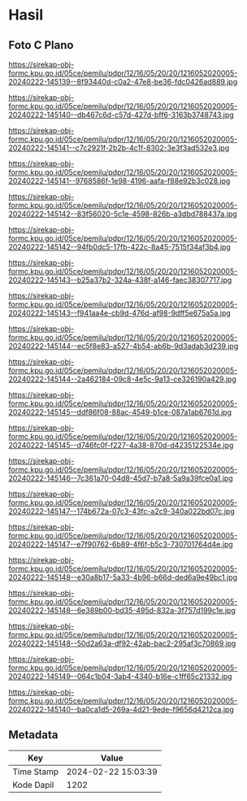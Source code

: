 # Hasil

## Foto C Plano

https://sirekap-obj-formc.kpu.go.id/05ce/pemilu/pdpr/12/16/05/20/20/1216052020005-20240222-145139--8f93440d-c0a2-47e8-be36-fdc0426ad889.jpg

https://sirekap-obj-formc.kpu.go.id/05ce/pemilu/pdpr/12/16/05/20/20/1216052020005-20240222-145140--db467c6d-c57d-427d-bff6-3163b3748743.jpg

https://sirekap-obj-formc.kpu.go.id/05ce/pemilu/pdpr/12/16/05/20/20/1216052020005-20240222-145141--c7c2921f-2b2b-4c1f-8302-3e3f3ad532e3.jpg

https://sirekap-obj-formc.kpu.go.id/05ce/pemilu/pdpr/12/16/05/20/20/1216052020005-20240222-145141--9768586f-1e98-4196-aafa-f88e92b3c028.jpg

https://sirekap-obj-formc.kpu.go.id/05ce/pemilu/pdpr/12/16/05/20/20/1216052020005-20240222-145142--83f56020-5c1e-4598-826b-a3dbd788437a.jpg

https://sirekap-obj-formc.kpu.go.id/05ce/pemilu/pdpr/12/16/05/20/20/1216052020005-20240222-145142--94fb0dc5-17fb-422c-8a45-7515f34af3b4.jpg

https://sirekap-obj-formc.kpu.go.id/05ce/pemilu/pdpr/12/16/05/20/20/1216052020005-20240222-145143--b25a37b2-324a-438f-a146-faec38307717.jpg

https://sirekap-obj-formc.kpu.go.id/05ce/pemilu/pdpr/12/16/05/20/20/1216052020005-20240222-145143--f941aa4e-cb9d-476d-af98-9dff5e675a5a.jpg

https://sirekap-obj-formc.kpu.go.id/05ce/pemilu/pdpr/12/16/05/20/20/1216052020005-20240222-145144--ec5f8e83-a527-4b54-ab6b-9d3adab3d239.jpg

https://sirekap-obj-formc.kpu.go.id/05ce/pemilu/pdpr/12/16/05/20/20/1216052020005-20240222-145144--2a462184-09c8-4e5c-9a13-ce326190a429.jpg

https://sirekap-obj-formc.kpu.go.id/05ce/pemilu/pdpr/12/16/05/20/20/1216052020005-20240222-145145--ddf86f08-88ac-4549-b1ce-087a1ab6761d.jpg

https://sirekap-obj-formc.kpu.go.id/05ce/pemilu/pdpr/12/16/05/20/20/1216052020005-20240222-145145--d746fc0f-f227-4a38-870d-d4235122534e.jpg

https://sirekap-obj-formc.kpu.go.id/05ce/pemilu/pdpr/12/16/05/20/20/1216052020005-20240222-145146--7c361a70-04d8-45d7-b7a8-5a9a39fce0a1.jpg

https://sirekap-obj-formc.kpu.go.id/05ce/pemilu/pdpr/12/16/05/20/20/1216052020005-20240222-145147--174b672a-07c3-43fc-a2c9-340a022bd07c.jpg

https://sirekap-obj-formc.kpu.go.id/05ce/pemilu/pdpr/12/16/05/20/20/1216052020005-20240222-145147--e7f90762-6b89-4f6f-b5c3-730701764d4e.jpg

https://sirekap-obj-formc.kpu.go.id/05ce/pemilu/pdpr/12/16/05/20/20/1216052020005-20240222-145148--e30a8b17-5a33-4b96-b66d-ded6a9e49bc1.jpg

https://sirekap-obj-formc.kpu.go.id/05ce/pemilu/pdpr/12/16/05/20/20/1216052020005-20240222-145148--6e389b00-bd35-495d-832a-3f757d199c1e.jpg

https://sirekap-obj-formc.kpu.go.id/05ce/pemilu/pdpr/12/16/05/20/20/1216052020005-20240222-145148--50d2a63a-df92-42ab-bac2-295af3c70869.jpg

https://sirekap-obj-formc.kpu.go.id/05ce/pemilu/pdpr/12/16/05/20/20/1216052020005-20240222-145149--064c1b04-3ab4-4340-b16e-c1ff65c21332.jpg

https://sirekap-obj-formc.kpu.go.id/05ce/pemilu/pdpr/12/16/05/20/20/1216052020005-20240222-145140--ba0ca1d5-269a-4d21-9ede-f9656d4212ca.jpg


## Metadata

| Key        | Value               |
| ---------- | ------------------- |
| Time Stamp | 2024-02-22 15:03:39 |
| Kode Dapil | 1202                |



